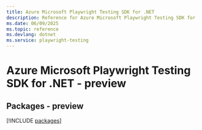 ```yaml
---
title: Azure Microsoft Playwright Testing SDK for .NET
description: Reference for Azure Microsoft Playwright Testing SDK for .NET
ms.date: 06/09/2025
ms.topic: reference
ms.devlang: dotnet
ms.service: playwright-testing
---
```

# Azure Microsoft Playwright Testing SDK for .NET - preview
## Packages - preview
[!INCLUDE [packages](microsoft-playwright-testing-index.md)]